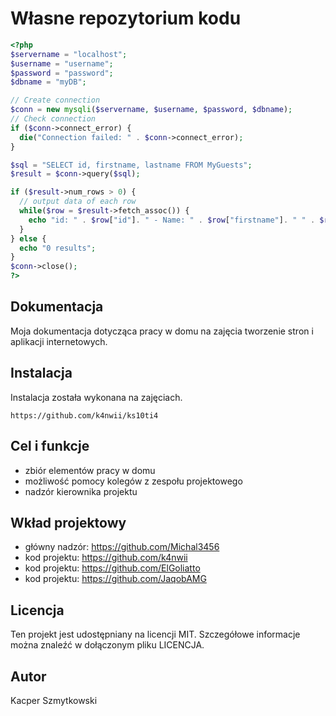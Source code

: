 # Własne repozytorium kodu
 

```php
<?php
$servername = "localhost";
$username = "username";
$password = "password";
$dbname = "myDB";

// Create connection
$conn = new mysqli($servername, $username, $password, $dbname);
// Check connection
if ($conn->connect_error) {
  die("Connection failed: " . $conn->connect_error);
}

$sql = "SELECT id, firstname, lastname FROM MyGuests";
$result = $conn->query($sql);

if ($result->num_rows > 0) {
  // output data of each row
  while($row = $result->fetch_assoc()) {
    echo "id: " . $row["id"]. " - Name: " . $row["firstname"]. " " . $row["lastname"]. "<br>";
  }
} else {
  echo "0 results";
}
$conn->close();
?>
```

## Dokumentacja

Moja dokumentacja dotycząca pracy w domu na zajęcia tworzenie stron i aplikacji internetowych.

## Instalacja
Instalacja została wykonana na zajęciach.

```
https://github.com/k4nwii/ks10ti4
```

## Cel i funkcje

* zbiór elementów pracy w domu
* możliwość pomocy kolegów z zespołu projektowego
* nadzór kierownika projektu

## Wkład projektowy

* główny nadzór: https://github.com/Michal3456
* kod projektu: https://github.com/k4nwii
* kod projektu: https://github.com/ElGoliatto
* kod projektu: https://github.com/JaqobAMG

## Licencja

Ten projekt jest udostępniany na licencji MIT. Szczegółowe informacje można znaleźć w dołączonym pliku LICENCJA.

## Autor

Kacper Szmytkowski
